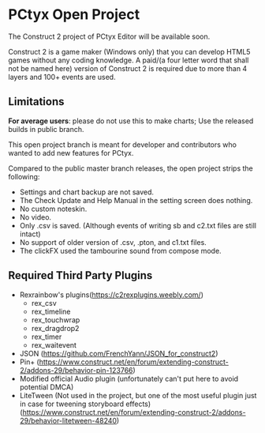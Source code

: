 # PCtyx Open Project

The Construct 2 project of PCtyx Editor will be available soon.

Construct 2 is a game maker (Windows only) that you can develop HTML5 games without any coding knowledge. A paid/(a four letter word that shall not be named here) version of Construct 2 is required due to more than 4 layers and 100+ events are used.

## Limitations
**For average users**: please do not use this to make charts; Use the released builds in public branch.

This open project branch is meant for developer and contributors who wanted to add new features for PCtyx. 

Compared to the public master branch releases, the open project strips the following:
- Settings and chart backup are not saved.
- The Check Update and Help Manual in the setting screen does nothing.
- No custom noteskin.
- No video.
- Only .csv is saved. (Although events of writing sb and c2.txt files are still intact)
- No support of older version of .csv, .pton, and c1.txt files.
- The clickFX used the tambourine sound from compose mode.

## Required Third Party Plugins
- Rexrainbow's plugins(https://c2rexplugins.weebly.com/)
  * rex_csv 
  * rex_timeline
  * rex_touchwrap
  * rex_dragdrop2
  * rex_timer
  * rex_waitevent
- JSON (https://github.com/FrenchYann/JSON_for_construct2)
- Pin+ (https://www.construct.net/en/forum/extending-construct-2/addons-29/behavior-pin-123766)
- Modified official Audio plugin (unfortunately can't put here to avoid potential DMCA)
- LiteTween (Not used in the project, but one of the most useful plugin just in case for tweening storyboard effects) (https://www.construct.net/en/forum/extending-construct-2/addons-29/behavior-litetween-48240)
